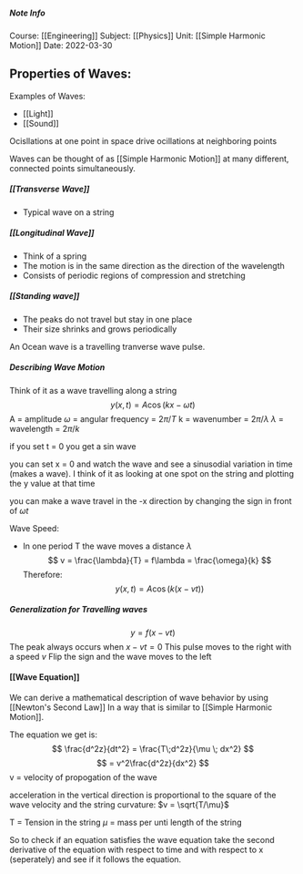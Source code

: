 ##### Note Info
Course: [[Engineering]]
Subject: [[Physics]]
Unit: [[Simple Harmonic Motion]]
Date: 2022-03-30

## Properties of Waves:
Examples of Waves:
- [[Light]]
- [[Sound]]

Ocisllations at one point in space drive ocillations at neighboring points

Waves can be thought of as [[Simple Harmonic Motion]] at many different, connected points simultaneously.

##### [[Transverse Wave]]
- Typical wave on a string

##### [[Longitudinal Wave]]
- Think of a spring
- The motion is in the same direction as the direction of the wavelength
- Consists of periodic regions of compression and stretching

##### [[Standing wave]]
- The peaks do not travel but stay in one place
- Their size shrinks and grows periodically

An Ocean wave is a travelling tranverse wave pulse.

##### Describing Wave Motion
Think of it as a wave travelling along a string
$$ y(x,t) = A\cos(kx-\omega t) $$
A = amplitude
$\omega$ = angular frequency = $2\pi/T$
k = wavenumber = $2\pi/\lambda$
$\lambda$ = wavelength = $2\pi/k$

if you set t = 0 you get a sin wave

you can set x = 0 and watch the wave and see a sinusodial variation in time (makes a wave). I think of it as looking at one spot on the string and plotting the y value at that time

you can make a wave travel in the -x direction by changing the sign in front of $\omega t$

Wave Speed:
- In one period T the wave moves a distance $\lambda$
$$ v = \frac{\lambda}{T} = f\lambda = \frac{\omega}{k} $$
Therefore:
$$ y(x,t) = A\cos(k(x-vt)) $$

##### Generalization for Travelling waves
$$ y = f(x-vt) $$
The peak always occurs when $x-vt = 0$ 
This pulse moves to the right with a speed $v$
Flip the sign and the wave moves to the left

#### [[Wave Equation]]
We can derive a mathematical description of wave behavior by using [[Newton's Second Law]] In a way that is similar to [[Simple Harmonic Motion]].

The equation we get is:
$$ \frac{d^2z}{dt^2} = \frac{T\;d^2z}{\mu \; dx^2} $$
$$ = v^2\frac{d^2z}{dx^2} $$
v = velocity of propogation of the wave

acceleration in the vertical direction is proportional to the square of the wave velocity and the string curvature: $v = \sqrt{T/\mu}$

T = Tension in the string
$\mu$ = mass per unti length of the string

So to check if an equation satisfies the wave equation take the second derivative of the equation with respect to time and with respect to x (seperately) and see if it follows the equation.






